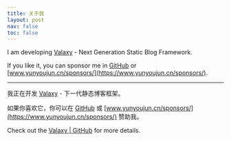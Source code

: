 ```yaml
---
title: 关于我
layout: post
nav: false
toc: false
---
```


I am developing [Valaxy](https://github.com/YunYouJun/valaxy) - Next Generation Static Blog Framework.

If you like it, you can sponsor me in [GitHub](https://github.com/sponsors/YunYouJun) or [www.yunyoujun.cn/sponsors/](https://www.yunyoujun.cn/sponsors/).

---

我正在开发 [Valaxy](https://github.com/YunYouJun/valaxy) - 下一代静态博客框架。

如果你喜欢它，你可以在 [GitHub](https://github.com/sponsors/YunYouJun) 或 [www.yunyoujun.cn/sponsors/](https://www.yunyoujun.cn/sponsors/) 赞助我。

Check out the [Valaxy | GitHub](https://github.com/YunYouJun/valaxy) for more details.

